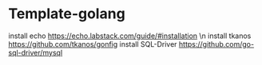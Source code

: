 # Template-golang
install echo https://echo.labstack.com/guide/#installation \n
install tkanos https://github.com/tkanos/gonfig
install SQL-Driver https://github.com/go-sql-driver/mysql
